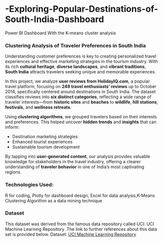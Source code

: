 # -Exploring-Popular-Destinations-of-South-India-Dashboard
Power BI Dashboard With the K-means cluster analysis

### Clustering Analysis of Traveler Preferences in South India

Understanding customer preferences is key to creating personalized travel experiences and effective marketing strategies in the tourism industry. With its rich **cultural heritage**, **diverse landscapes**, and **vibrant traditions**, **South India** attracts travelers seeking unique and memorable experiences.

In this project, we analyze **user reviews from HolidayIQ.com**, a popular travel platform, focusing on **249 travel enthusiasts’ reviews** up to October 2014, specifically centered around destinations in South India. The dataset classifies reviews into **six distinct categories**, reflecting a wide range of traveler interests—from **historic sites** and **beaches** to **wildlife**, **hill stations**, **festivals**, and **wellness retreats**.

Using **clustering algorithms**, we grouped travelers based on their interests and preferences. This helped uncover **hidden trends** and **insights** that can inform:

- Destination marketing strategies
- Enhanced tourist experiences
- Sustainable tourism development

By tapping into **user-generated content**, our analysis provides valuable knowledge for stakeholders in the travel industry, offering a clearer understanding of **traveler behavior** in one of India’s most captivating regions.

### Technologies Used:

R for coding, Plotly for dashboard design, Excel for data analysis,K-Means Clustering Algorithm as a data mining technique

### Dataset

This dataset was derived from the famous data repository called UCI: UCI
Machine Learning Repository .The link to further references about this data set is provided below.
Dataset: [UCI Machine Learning Repository](https://archive.ics.uci.edu/dataset/476/buddymove+data+set)
